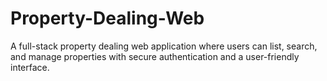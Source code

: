 # Property-Dealing-Web
A full-stack property dealing web application where users can list, search, and manage properties with secure authentication and a user-friendly interface.
